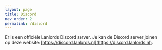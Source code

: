 ```yaml
---
layout: page
title: Discord
nav_order: 2
permalink: /discord
---
```


Er is een officiële Lanlords Discord server. Je kan de Discord server joinen op deze website: [https://discord.lanlords.nl](https://discord.lanlords.nl).
